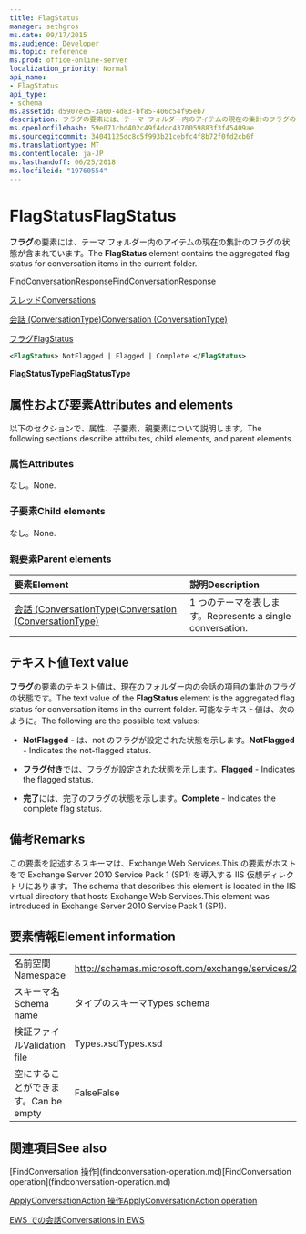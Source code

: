 ```yaml
---
title: FlagStatus
manager: sethgros
ms.date: 09/17/2015
ms.audience: Developer
ms.topic: reference
ms.prod: office-online-server
localization_priority: Normal
api_name:
- FlagStatus
api_type:
- schema
ms.assetid: d5907ec5-3a60-4d83-bf85-406c54f95eb7
description: フラグの要素には、テーマ フォルダー内のアイテムの現在の集計のフラグの状態が含まれています。
ms.openlocfilehash: 59e071cbd402c49f4dcc4370059883f3f45409ae
ms.sourcegitcommit: 34041125dc8c5f993b21cebfc4f8b72f0fd2cb6f
ms.translationtype: MT
ms.contentlocale: ja-JP
ms.lasthandoff: 06/25/2018
ms.locfileid: "19760554"
---
```

# <a name="flagstatus"></a><span data-ttu-id="5d297-103">FlagStatus</span><span class="sxs-lookup"><span data-stu-id="5d297-103">FlagStatus</span></span>

<span data-ttu-id="5d297-104">**フラグ**の要素には、テーマ フォルダー内のアイテムの現在の集計のフラグの状態が含まれています。</span><span class="sxs-lookup"><span data-stu-id="5d297-104">The **FlagStatus** element contains the aggregated flag status for conversation items in the current folder.</span></span> 
  
[<span data-ttu-id="5d297-105">FindConversationResponse</span><span class="sxs-lookup"><span data-stu-id="5d297-105">FindConversationResponse</span></span>](findconversationresponse.md)
  
[<span data-ttu-id="5d297-106">スレッド</span><span class="sxs-lookup"><span data-stu-id="5d297-106">Conversations</span></span>](conversations-ex15websvcsotherref.md)
  
[<span data-ttu-id="5d297-107">会話 (ConversationType)</span><span class="sxs-lookup"><span data-stu-id="5d297-107">Conversation (ConversationType)</span></span>](conversation-conversationtype.md)
  
[<span data-ttu-id="5d297-108">フラグ</span><span class="sxs-lookup"><span data-stu-id="5d297-108">FlagStatus</span></span>](flagstatus.md)
  
```XML
<FlagStatus> NotFlagged | Flagged | Complete </FlagStatus>
```

 <span data-ttu-id="5d297-109">**FlagStatusType**</span><span class="sxs-lookup"><span data-stu-id="5d297-109">**FlagStatusType**</span></span>
## <a name="attributes-and-elements"></a><span data-ttu-id="5d297-110">属性および要素</span><span class="sxs-lookup"><span data-stu-id="5d297-110">Attributes and elements</span></span>

<span data-ttu-id="5d297-111">以下のセクションで、属性、子要素、親要素について説明します。</span><span class="sxs-lookup"><span data-stu-id="5d297-111">The following sections describe attributes, child elements, and parent elements.</span></span>
  
### <a name="attributes"></a><span data-ttu-id="5d297-112">属性</span><span class="sxs-lookup"><span data-stu-id="5d297-112">Attributes</span></span>

<span data-ttu-id="5d297-113">なし。</span><span class="sxs-lookup"><span data-stu-id="5d297-113">None.</span></span>
  
### <a name="child-elements"></a><span data-ttu-id="5d297-114">子要素</span><span class="sxs-lookup"><span data-stu-id="5d297-114">Child elements</span></span>

<span data-ttu-id="5d297-115">なし。</span><span class="sxs-lookup"><span data-stu-id="5d297-115">None.</span></span>
  
### <a name="parent-elements"></a><span data-ttu-id="5d297-116">親要素</span><span class="sxs-lookup"><span data-stu-id="5d297-116">Parent elements</span></span>

|<span data-ttu-id="5d297-117">**要素**</span><span class="sxs-lookup"><span data-stu-id="5d297-117">**Element**</span></span>|<span data-ttu-id="5d297-118">**説明**</span><span class="sxs-lookup"><span data-stu-id="5d297-118">**Description**</span></span>|
|:-----|:-----|
|[<span data-ttu-id="5d297-119">会話 (ConversationType)</span><span class="sxs-lookup"><span data-stu-id="5d297-119">Conversation (ConversationType)</span></span>](conversation-conversationtype.md) <br/> |<span data-ttu-id="5d297-120">1 つのテーマを表します。</span><span class="sxs-lookup"><span data-stu-id="5d297-120">Represents a single conversation.</span></span>  <br/> |
   
## <a name="text-value"></a><span data-ttu-id="5d297-121">テキスト値</span><span class="sxs-lookup"><span data-stu-id="5d297-121">Text value</span></span>

<span data-ttu-id="5d297-122">**フラグ**の要素のテキスト値は、現在のフォルダー内の会話の項目の集計のフラグの状態です。</span><span class="sxs-lookup"><span data-stu-id="5d297-122">The text value of the **FlagStatus** element is the aggregated flag status for conversation items in the current folder.</span></span> <span data-ttu-id="5d297-123">可能なテキスト値は、次のように。</span><span class="sxs-lookup"><span data-stu-id="5d297-123">The following are the possible text values:</span></span> 
  
- <span data-ttu-id="5d297-124">**NotFlagged** - は、not のフラグが設定された状態を示します。</span><span class="sxs-lookup"><span data-stu-id="5d297-124">**NotFlagged** - Indicates the not-flagged status.</span></span> 
    
- <span data-ttu-id="5d297-125">**フラグ付き**では、フラグが設定された状態を示します。</span><span class="sxs-lookup"><span data-stu-id="5d297-125">**Flagged** - Indicates the flagged status.</span></span> 
    
- <span data-ttu-id="5d297-126">**完了**には、完了のフラグの状態を示します。</span><span class="sxs-lookup"><span data-stu-id="5d297-126">**Complete** - Indicates the complete flag status.</span></span> 
    
## <a name="remarks"></a><span data-ttu-id="5d297-127">備考</span><span class="sxs-lookup"><span data-stu-id="5d297-127">Remarks</span></span>

<span data-ttu-id="5d297-128">この要素を記述するスキーマは、Exchange Web Services.This の要素がホストをで Exchange Server 2010 Service Pack 1 (SP1) を導入する IIS 仮想ディレクトリにあります。</span><span class="sxs-lookup"><span data-stu-id="5d297-128">The schema that describes this element is located in the IIS virtual directory that hosts Exchange Web Services.This element was introduced in Exchange Server 2010 Service Pack 1 (SP1).</span></span>
  
## <a name="element-information"></a><span data-ttu-id="5d297-129">要素情報</span><span class="sxs-lookup"><span data-stu-id="5d297-129">Element information</span></span>

|||
|:-----|:-----|
|<span data-ttu-id="5d297-130">名前空間</span><span class="sxs-lookup"><span data-stu-id="5d297-130">Namespace</span></span>  <br/> |http://schemas.microsoft.com/exchange/services/2006/types  <br/> |
|<span data-ttu-id="5d297-131">スキーマ名</span><span class="sxs-lookup"><span data-stu-id="5d297-131">Schema name</span></span>  <br/> |<span data-ttu-id="5d297-132">タイプのスキーマ</span><span class="sxs-lookup"><span data-stu-id="5d297-132">Types schema</span></span>  <br/> |
|<span data-ttu-id="5d297-133">検証ファイル</span><span class="sxs-lookup"><span data-stu-id="5d297-133">Validation file</span></span>  <br/> |<span data-ttu-id="5d297-134">Types.xsd</span><span class="sxs-lookup"><span data-stu-id="5d297-134">Types.xsd</span></span>  <br/> |
|<span data-ttu-id="5d297-135">空にすることができます。</span><span class="sxs-lookup"><span data-stu-id="5d297-135">Can be empty</span></span>  <br/> |<span data-ttu-id="5d297-136">False</span><span class="sxs-lookup"><span data-stu-id="5d297-136">False</span></span>  <br/> |
   
## <a name="see-also"></a><span data-ttu-id="5d297-137">関連項目</span><span class="sxs-lookup"><span data-stu-id="5d297-137">See also</span></span>



<span data-ttu-id="5d297-138">
  [FindConversation 操作](findconversation-operation.md)</span><span class="sxs-lookup"><span data-stu-id="5d297-138">[FindConversation operation](findconversation-operation.md)</span></span>
  
[<span data-ttu-id="5d297-139">ApplyConversationAction 操作</span><span class="sxs-lookup"><span data-stu-id="5d297-139">ApplyConversationAction operation</span></span>](applyconversationaction-operation.md)


[<span data-ttu-id="5d297-140">EWS での会話</span><span class="sxs-lookup"><span data-stu-id="5d297-140">Conversations in EWS</span></span>](http://msdn.microsoft.com/library/91e64629-db6c-4c94-9dcb-d386232e8467%28Office.15%29.aspx)

